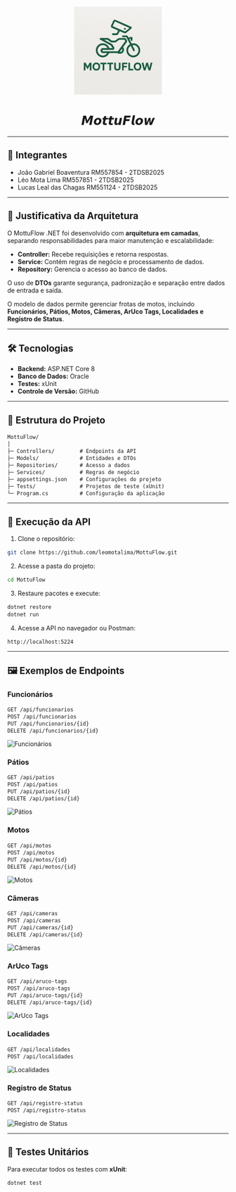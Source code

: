 <div align="center">
  <img src="https://github.com/thejaobiell/MottuFlowJava/blob/main/MottuFlow/src/main/resources/static/images/logo.png?raw=true" alt="MottuFlow" width="200"/>
  <h1>𝙈𝙤𝙩𝙩𝙪𝙁𝙡𝙤𝙬</h1>
</div>

---

## 👥 Integrantes

- João Gabriel Boaventura RM557854 - 2TDSB2025  
- Léo Mota Lima RM557851 - 2TDSB2025  
- Lucas Leal das Chagas RM551124 - 2TDSB2025  

---

## 📌 Justificativa da Arquitetura

O MottuFlow .NET foi desenvolvido com **arquitetura em camadas**, separando responsabilidades para maior manutenção e escalabilidade:  

- **Controller:** Recebe requisições e retorna respostas.  
- **Service:** Contém regras de negócio e processamento de dados.  
- **Repository:** Gerencia o acesso ao banco de dados.  

O uso de **DTOs** garante segurança, padronização e separação entre dados de entrada e saída.  

O modelo de dados permite gerenciar frotas de motos, incluindo **Funcionários, Pátios, Motos, Câmeras, ArUco Tags, Localidades e Registro de Status**.

---

## 🛠 Tecnologias

- **Backend:** ASP.NET Core 8  
- **Banco de Dados:** Oracle  
- **Testes:** xUnit  
- **Controle de Versão:** GitHub  

---

## 📂 Estrutura do Projeto

```
MottuFlow/
│
├─ Controllers/        # Endpoints da API
├─ Models/             # Entidades e DTOs
├─ Repositories/       # Acesso a dados
├─ Services/           # Regras de negócio
├─ appsettings.json    # Configurações do projeto
├─ Tests/              # Projetos de teste (xUnit)
└─ Program.cs          # Configuração da aplicação
```

---

## 🚀 Execução da API

1. Clone o repositório:

```bash
git clone https://github.com/leomotalima/MottuFlow.git
```

2. Acesse a pasta do projeto:

```bash
cd MottuFlow
```

3. Restaure pacotes e execute:

```bash
dotnet restore
dotnet run
```

4. Acesse a API no navegador ou Postman:

```
http://localhost:5224
```

---

## 🖼 Exemplos de Endpoints

### Funcionários

```
GET /api/funcionarios
POST /api/funcionarios
PUT /api/funcionarios/{id}
DELETE /api/funcionarios/{id}
```

![Funcionários](https://github.com/leomotalima/MottuFlow/blob/main/Screenshots/FuncionarioEndpoint.png?raw=true)

### Pátios

```
GET /api/patios
POST /api/patios
PUT /api/patios/{id}
DELETE /api/patios/{id}
```

![Pátios](https://github.com/leomotalima/MottuFlow/blob/main/Screenshots/PatioEndpoint.png?raw=true)

### Motos

```
GET /api/motos
POST /api/motos
PUT /api/motos/{id}
DELETE /api/motos/{id}
```

![Motos](https://github.com/leomotalima/MottuFlow/blob/main/Screenshots/MotoEndpoint.png?raw=true)

### Câmeras

```
GET /api/cameras
POST /api/cameras
PUT /api/cameras/{id}
DELETE /api/cameras/{id}
```

![Câmeras](https://github.com/leomotalima/MottuFlow/blob/main/Screenshots/CameraEndpoint.png?raw=true)

### ArUco Tags

```
GET /api/aruco-tags
POST /api/aruco-tags
PUT /api/aruco-tags/{id}
DELETE /api/aruco-tags/{id}
```

![ArUco Tags](https://github.com/leomotalima/MottuFlow/blob/main/Screenshots/ArucoEndpoint.png?raw=true)

### Localidades

```
GET /api/localidades
POST /api/localidades
```

![Localidades](https://github.com/leomotalima/MottuFlow/blob/main/Screenshots/LocalidadeEndpoint.png?raw=true)

### Registro de Status

```
GET /api/registro-status
POST /api/registro-status
```

![Registro de Status](https://github.com/leomotalima/MottuFlow/blob/main/Screenshots/RegistroStatusEndpoint.png?raw=true)

---

## 🧪 Testes Unitários

Para executar todos os testes com **xUnit**:

```bash
dotnet test
```

